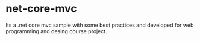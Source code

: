 # net-core-mvc
Its a .net core mvc sample with some best practices and developed for web programming and desing course project.
